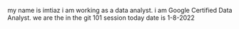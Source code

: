 my name is imtiaz 
i am working as a data analyst.
i am Google Certified Data Analyst.
we are the in the git 101 session
today date is 1-8-2022
